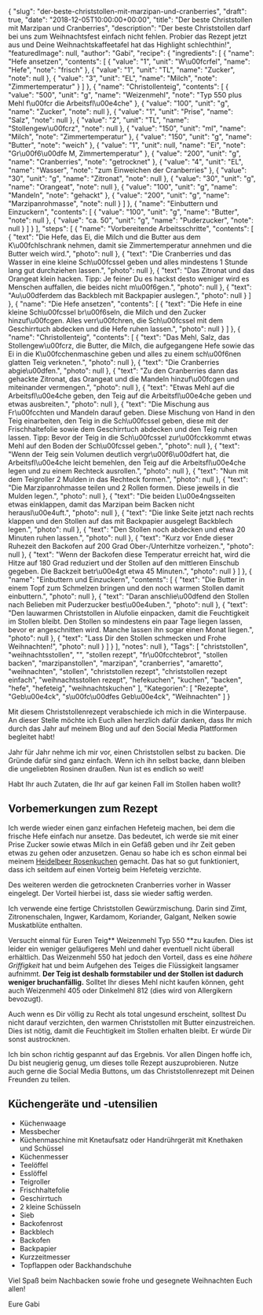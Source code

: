 {
    "slug": "der-beste-christstollen-mit-marzipan-und-cranberries",
    "draft": true,
    "date": "2018-12-05T10:00:00+00:00",
    "title": "Der beste Christstollen mit Marzipan und Cranberries",
    "description": "Der beste Christstollen darf bei uns zum Weihnachtsfest einfach nicht fehlen. Probier das Rezept jetzt aus und Deine Weihnachtskaffeetafel hat das Highlight schlechthin!",
    "featuredImage": null,
    "author": "Gabi",
    "recipe": {
        "ingredients": [
            {
                "name": "Hefe ansetzen",
                "contents": [
                    {
                        "value": "1",
                        "unit": "W\u00fcrfel",
                        "name": "Hefe",
                        "note": "frisch"
                    },
                    {
                        "value": "1",
                        "unit": "TL",
                        "name": "Zucker",
                        "note": null
                    },
                    {
                        "value": "3",
                        "unit": "EL",
                        "name": "Milch",
                        "note": "Zimmertemperatur"
                    }
                ]
            },
            {
                "name": "Christollenteig",
                "contents": [
                    {
                        "value": "500",
                        "unit": "g",
                        "name": "Weizenmehl",
                        "note": "Typ 550 plus Mehl f\u00fcr die Arbeitsfl\u00e4che"
                    },
                    {
                        "value": "100",
                        "unit": "g",
                        "name": "Zucker",
                        "note": null
                    },
                    {
                        "value": "1",
                        "unit": "Prise",
                        "name": "Salz",
                        "note": null
                    },
                    {
                        "value": "2",
                        "unit": "TL",
                        "name": "Stollengew\u00fcrz",
                        "note": null
                    },
                    {
                        "value": "150",
                        "unit": "ml",
                        "name": "Milch",
                        "note": "Zimmertemperatur"
                    },
                    {
                        "value": "150",
                        "unit": "g",
                        "name": "Butter",
                        "note": "weich"
                    },
                    {
                        "value": "1",
                        "unit": null,
                        "name": "Ei",
                        "note": "Gr\u00f6\u00dfe M, Zimmertemperatur"
                    },
                    {
                        "value": "200",
                        "unit": "g",
                        "name": "Cranberries",
                        "note": "getrocknet"
                    },
                    {
                        "value": "4",
                        "unit": "EL",
                        "name": "Wasser",
                        "note": "zum Einweichen der Cranberries"
                    },
                    {
                        "value": "30",
                        "unit": "g",
                        "name": "Zitronat",
                        "note": null
                    },
                    {
                        "value": "30",
                        "unit": "g",
                        "name": "Orangeat",
                        "note": null
                    },
                    {
                        "value": "100",
                        "unit": "g",
                        "name": "Mandeln",
                        "note": "gehackt"
                    },
                    {
                        "value": "200",
                        "unit": "g",
                        "name": "Marzipanrohmasse",
                        "note": null
                    }
                ]
            },
            {
                "name": "Einbuttern und Einzuckern",
                "contents": [
                    {
                        "value": "100",
                        "unit": "g",
                        "name": "Butter",
                        "note": null
                    },
                    {
                        "value": "ca. 50",
                        "unit": "g",
                        "name": "Puderzucker",
                        "note": null
                    }
                ]
            }
        ],
        "steps": [
            {
                "name": "Vorbereitende Arbeitsschritte",
                "contents": [
                    {
                        "text": "Die Hefe, das Ei, die Milch und die Butter aus dem K\u00fchlschrank nehmen, damit sie Zimmertemperatur annehmen und die Butter weich wird.",
                        "photo": null
                    },
                    {
                        "text": "Die Cranberries und das Wasser in eine kleine Sch\u00fcssel geben und alles mindestens 1 Stunde lang gut durchziehen lassen.",
                        "photo": null
                    },
                    {
                        "text": "Das Zitronat und das Orangeat klein hacken. Tipp: Je feiner Du es hackst desto weniger wird es Menschen auffallen, die beides nicht m\u00f6gen.",
                        "photo": null
                    },
                    {
                        "text": "Au\u00dferdem das Backblech mit Backpapier auslegen.",
                        "photo": null
                    }
                ]
            },
            {
                "name": "Die Hefe ansetzen",
                "contents": [
                    {
                        "text": "Die Hefe in eine kleine Sch\u00fcssel br\u00f6seln, die Milch und den Zucker hinzuf\u00fcgen. Alles verr\u00fchren, die Sch\u00fcssel mit dem Geschirrtuch abdecken und die Hefe ruhen lassen.",
                        "photo": null
                    }
                ]
            },
            {
                "name": "Christollenteig",
                "contents": [
                    {
                        "text": "Das Mehl, Salz, das Stollengew\u00fcrz, die Butter, die Milch, die aufgegangene Hefe sowie das Ei in die K\u00fcchenmaschine geben und alles zu einem sch\u00f6nen glatten Teig verkneten.",
                        "photo": null
                    },
                    {
                        "text": "Die Cranberries abgie\u00dfen.",
                        "photo": null
                    },
                    {
                        "text": "Zu den Cranberries dann das gehackte Zitronat, das Orangeat und die Mandeln hinzuf\u00fcgen und miteinander vermengen.",
                        "photo": null
                    },
                    {
                        "text": "Etwas Mehl auf die Arbeitsfl\u00e4che geben, den Teig auf die Arbeitsfl\u00e4che geben und etwas ausbreiten.",
                        "photo": null
                    },
                    {
                        "text": "Die Mischung aus Fr\u00fcchten und Mandeln darauf geben. Diese Mischung von Hand in den Teig einarbeiten, den Teig in die Sch\u00fcssel geben, diese mit der Frischhaltefolie sowie dem Geschirrtuch abdecken und den Teig ruhen lassen. Tipp: Bevor der Teig in die Sch\u00fcssel zur\u00fcckkommt etwas Mehl auf den Boden der Sch\u00fcssel geben.",
                        "photo": null
                    },
                    {
                        "text": "Wenn der Teig sein Volumen deutlich vergr\u00f6\u00dfert hat, die Arbeitsfl\u00e4che leicht bemehlen, den Teig auf die Arbeitsfl\u00e4che legen und zu einem Rechteck ausrollen.",
                        "photo": null
                    },
                    {
                        "text": "Nun mit dem Teigroller 2 Mulden in das Rechteck formen.",
                        "photo": null
                    },
                    {
                        "text": "Die Marzipanrohmasse teilen und 2 Rollen formen. Diese jeweils in die Mulden legen.",
                        "photo": null
                    },
                    {
                        "text": "Die beiden L\u00e4ngsseiten etwas einklappen, damit das Marzipan beim Backen nicht herausl\u00e4uft.",
                        "photo": null
                    },
                    {
                        "text": "Die linke Seite jetzt  nach rechts klappen und den Stollen auf das mit Backpapier ausgelegt Backblech legen.",
                        "photo": null
                    },
                    {
                        "text": "Den Stollen noch abdecken und etwa 20 Minuten ruhen lassen.",
                        "photo": null
                    },
                    {
                        "text": "Kurz vor Ende dieser Ruhezeit den Backofen auf 200 Grad Ober-\/Unterhitze vorheizen.",
                        "photo": null
                    },
                    {
                        "text": "Wenn der Backofen diese Temperatur erreicht hat, wird die Hitze auf 180 Grad reduziert und der Stollen auf den mittleren Einschub gegeben. Die Backzeit betr\u00e4gt etwa 45 Minuten.",
                        "photo": null
                    }
                ]
            },
            {
                "name": "Einbuttern und Einzuckern",
                "contents": [
                    {
                        "text": "Die Butter in einem Topf zum Schmelzen bringen und den noch warmen Stollen damit einbuttern.",
                        "photo": null
                    },
                    {
                        "text": "Daran anschlie\u00dfend den Stollen nach Belieben mit Puderzucker best\u00e4uben.",
                        "photo": null
                    },
                    {
                        "text": "Den lauwarmen Christstollen in Alufolie einpacken, damit die Feuchtigkeit im Stollen bleibt. Den Stollen so mindestens ein paar Tage liegen lassen, bevor er angeschnitten wird. Manche lassen ihn sogar einen Monat liegen.",
                        "photo": null
                    },
                    {
                        "text": "Lass Dir den  Stollen schmecken und Frohe Weihnachten!",
                        "photo": null
                    }
                ]
            }
        ],
        "notes": null
    },
    "Tags": [
        "christstollen",
        "weihnachtsstollen",
        "",
        "stollen rezept",
        "fr\u00fcchtebrot",
        "stollen backen",
        "marzipanstollen",
        "marzipan",
        "cranberries",
        "amaretto",
        "weihnachten",
        "stollen",
        "christstollen rezept",
        "christstollen rezept einfach",
        "weihnachtsstollen rezept",
        "hefekuchen",
        "kuchen",
        "backen",
        "hefe",
        "hefeteig",
        "weihnachtskuchen"
    ],
    "Kategorien": [
        "Rezepte",
        "Geb\u00e4ck",
        "s\u00fc\u00dfes Geb\u00e4ck",
        "Weihnachten"
    ]
}

Mit diesem Christstollenrezept verabschiede ich mich in die Winterpause. An dieser Stelle möchte ich Euch allen herzlich dafür danken, dass Ihr mich durch das Jahr auf meinem Blog und auf den Social Media Plattformen begleitet habt!

Jahr für Jahr nehme ich mir vor, einen Christstollen selbst zu backen. Die Gründe dafür sind ganz einfach. Wenn ich ihn selbst backe, dann bleiben die ungeliebten Rosinen draußen. Nun ist es endlich so weit!

Habt Ihr auch Zutaten, die Ihr auf gar keinen Fall im Stollen haben wollt?

## Vorbemerkungen zum Rezept

Ich werde wieder einen ganz einfachen Hefeteig machen, bei dem die frische Hefe einfach nur ansetze. Das bedeutet, ich werde sie mit einer Prise Zucker sowie etwas Milch in ein Gefäß geben und ihr Zeit geben etwas zu gehen oder anzusetzen. Genau so habe ich es schon einmal bei meinem [Heidelbeer Rosenkuchen](https://kochfokus.de/artikel/heidelbeer-rosenkuchen-eine-su-e-ss-e-versuchung/ "Heidelbeer Rosenkuchen") gemacht. Das hat so gut funktioniert, dass ich seitdem auf einen Vorteig beim Hefeteig verzichte.

Des weiteren werden die getrockneten Cranberries vorher in Wasser eingelegt. Der Vorteil hierbei ist, dass sie wieder saftig werden.

Ich verwende eine fertige Christstollen Gewürzmischung. Darin sind Zimt, Zitronenschalen, Ingwer, Kardamom, Koriander, Galgant, Nelken sowie Muskatblüte enthalten.

Versucht einmal für Euren Teig** Weizenmehl Typ 550 **zu kaufen. Dies ist leider ein weniger geläufigeres Mehl und daher eventuell nicht überall erhältlich. Das Weizenmehl 550 hat jedoch den Vorteil, dass es eine *höhere Griffigkeit* hat und beim Aufgehen des Teiges die Flüssigkeit langsamer aufnimmt. **Der Teig ist deshalb formstabiler und der Stollen ist dadurch weniger bruchanfällig.** Solltet Ihr dieses Mehl nicht kaufen können, geht auch Weizenmehl 405 oder Dinkelmehl 812 (dies wird von Allergikern bevozugt).

Auch wenn es Dir völlig zu Recht als total ungesund erscheint, solltest Du nicht darauf verzichten, den warmen Christstollen mit Butter einzustreichen. Dies ist nötig, damit die Feuchtigkeit im Stollen erhalten bleibt. Er würde Dir sonst austrocknen.

Ich bin schon richtig gespannt auf das Ergebnis. Vor allen Dingen hoffe ich, Du bist neugierig genug, um dieses tolle Rezept auszuprobieren. Nutze auch gerne die Social Media Buttons, um das Christstollenrezept mit Deinen Freunden zu teilen.

 

## Küchengeräte und -utensilien

- Küchenwaage
- Messbecher
- Küchenmaschine mit Knetaufsatz oder Handrührgerät mit Knethaken und Schüssel
- Küchenmesser
- Teelöffel
- Esslöffel
- Teigroller
- Frischhaltefolie
- Geschirrtuch
- 2 kleine Schüsseln
- Sieb
- Backofenrost
- Backblech
- Backofen
- Backpapier
- Kurzzeitmesser
- Topflappen oder Backhandschuhe

Viel Spaß beim Nachbacken sowie frohe und gesegnete Weihnachten Euch allen!

Eure Gabi